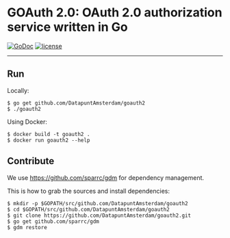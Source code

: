 # GOAuth 2.0: OAuth 2.0 authorization service written in Go

[![GoDoc](https://godoc.org/github.com/DatapuntAmsterdam/goauth2?status.svg)](https://godoc.org/github.com/DatapuntAmsterdam/goauth2) [![license](https://img.shields.io/badge/licence-Mozilla%20Public%20Licence%20v2.0-blue.svg)](https://www.mozilla.org/en-US/MPL/2.0/)

---

## Run

Locally:

```
$ go get github.com/DatapuntAmsterdam/goauth2
$ ./goauth2
```

Using Docker:

```
$ docker build -t goauth2 .
$ docker run goauth2 --help
```

## Contribute

We use https://github.com/sparrc/gdm for dependency management.

This is how to grab the sources and install dependencies:

```
$ mkdir -p $GOPATH/src/github.com/DatapuntAmsterdam/goauth2
$ cd $GOPATH/src/github.com/DatapuntAmsterdam/goauth2
$ git clone https://github.com/DatapuntAmsterdam/goauth2.git
$ go get github.com/sparrc/gdm
$ gdm restore
```
